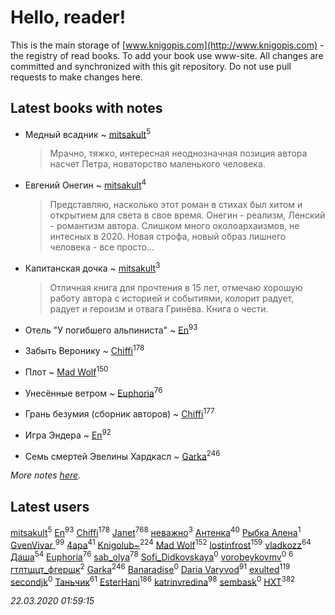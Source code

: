 # Hello, reader!
This is the main storage of [www.knigopis.com](http://www.knigopis.com) - the registry of read books.
To add your book use www-site. All changes are committed and synchronized with this git repository.
Do not use pull requests to make changes here.


## Latest books with notes
* Медный всадник ~ [mitsakult](users/288/288034278-vkontakte)<sup>5</sup>
    > Мрачно, тяжко, интересная неоднозначная позиция автора насчет Петра, новаторство маленького человека.

* Евгений Онегин ~ [mitsakult](users/288/288034278-vkontakte)<sup>4</sup>
    > Представляю, насколько этот роман в стихах был хитом и открытием для света в свое время. Онегин - реализм, Ленский - романтизм автора. Слишком много околоархаизмов, не интесных в 2020. Новая строфа, новый образ лишнего человека - все просто...

* Капитанская дочка ~ [mitsakult](users/288/288034278-vkontakte)<sup>3</sup>
    > Отличная книга для прочтения в 15 лет, отмечаю хорошую работу автора с историей и событиями, колорит радует, радует и героизм и отвага Гринёва. Книга о чести.

* Отель "У погибшего альпиниста" ~ [En](users/333/333646551-vkontakte)<sup>93</sup>

* Забыть Веронику ~ [Chiffi](users/105/105831994080785626680-google)<sup>178</sup>

* Плот ~ [Mad Wolf](users/947/94738840-vkontakte)<sup>150</sup>

* Унесённые ветром ~ [Euphoria](users/106/106304994652616315178-google)<sup>76</sup>

* Грань безумия (сборник авторов) ~ [Chiffi](users/105/105831994080785626680-google)<sup>177</sup>

* Игра Эндера ~ [En](users/333/333646551-vkontakte)<sup>92</sup>

* Семь смертей Эвелины Хардкасл ~ [Garka](users/115/115753719718250012620-google)<sup>246</sup>


_More notes [here](latest_books_with_notes.md)._


## Latest users
[mitsakult](users/288/288034278-vkontakte)<sup>5</sup> 
[En](users/333/333646551-vkontakte)<sup>93</sup> 
[Chiffi](users/105/105831994080785626680-google)<sup>178</sup> 
[Janet](users/108/108113656204404967440-google)<sup>768</sup> 
[неважно](users/145/145522558-vkontakte)<sup>3</sup> 
[Антенка](users/118/118158645037334943900-google)<sup>40</sup> 
[Рыбка Алена](users/115/115555086213988665739-google)<sup>1</sup> 
[GvenVivar ](users/158/158266434925901-facebook)<sup>99</sup> 
[4apa](users/117/117392596378069249667-google)<sup>41</sup> 
[Knigolub~](users/111/111878597279669641685-google)<sup>224</sup> 
[Mad Wolf](users/947/94738840-vkontakte)<sup>152</sup> 
[lostinfrost](users/217/217891524-vkontakte)<sup>159</sup> 
[vladkozz](users/572/57239276-vkontakte)<sup>64</sup> 
[Даша](users/334/334696193054530347-mailru)<sup>54</sup> 
[Euphoria](users/106/106304994652616315178-google)<sup>76</sup> 
[sab_olya](users/139/139338401-vkontakte)<sup>78</sup> 
[Sofi_Didkovskaya](users/378/378233032-vkontakte)<sup>0</sup> 
[vorobeykovmv](users/149/149237661-yandex)<sup>0</sup> 
[](users/153/1537586159620888-facebook)<sup>6</sup> 
[гтлтщцт_фгерщк](users/106/106819207816282739138-google)<sup>2</sup> 
[Garka](users/115/115753719718250012620-google)<sup>246</sup> 
[Banaradise](users/272/272054341-yandex)<sup>0</sup> 
[Daria Varyvod](users/829/829893410524253-facebook)<sup>91</sup> 
[exulted](users/100/100599204551896265722-google)<sup>119</sup> 
[secondjk](users/177/177804866-vkontakte)<sup>0</sup> 
[Таньчик](users/209/2096581563762610-facebook)<sup>61</sup> 
[EsterHani](users/305/30558181-vkontakte)<sup>186</sup> 
[katrinvredina](users/233/2336755-vkontakte)<sup>98</sup> 
[sembask](users/595/59531225-vkontakte)<sup>0</sup> 
[HXT](users/100/100002563462782-facebook)<sup>382</sup> 


_22.03.2020 01:59:15_

